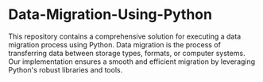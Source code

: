 # Data-Migration-Using-Python
This repository contains a comprehensive solution for executing a data migration process using Python. Data migration is the process of transferring data between storage types, formats, or computer systems. Our implementation ensures a smooth and efficient migration by leveraging Python's robust libraries and tools.
